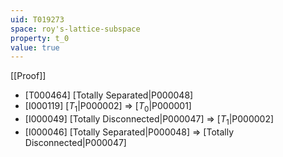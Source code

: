 ```yaml
---
uid: T019273
space: roy's-lattice-subspace
property: t_0
value: true
---
```

[[Proof]]

* [T000464] [Totally Separated|P000048]
* [I000119] [$T_1$|P000002] => [$T_0$|P000001]
* [I000049] [Totally Disconnected|P000047] => [$T_1$|P000002]
* [I000046] [Totally Separated|P000048] => [Totally Disconnected|P000047]

